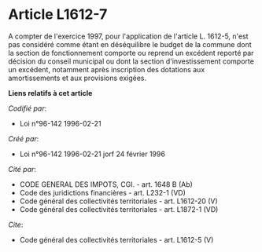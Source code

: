 # Article L1612-7

A compter de l'exercice 1997, pour l'application de l'article L. 1612-5, n'est pas considéré comme étant en déséquilibre le
budget de la commune dont la section de fonctionnement comporte ou reprend un excédent reporté par décision du conseil
municipal ou dont la section d'investissement comporte un excédent, notamment après inscription des dotations aux
amortissements et aux provisions exigées.

**Liens relatifs à cet article**

_Codifié par_:

  - Loi n°96-142 1996-02-21

_Créé par_:

  - Loi n°96-142 1996-02-21 jorf 24 février 1996

_Cité par_:

  - CODE GENERAL DES IMPOTS, CGI. - art. 1648 B (Ab)
  - Code des juridictions financières - art. L232-1 (VD)
  - Code général des collectivités territoriales - art. L1612-20 (V)
  - Code général des collectivités territoriales - art. L1872-1 (VD)

_Cite_:

  - Code général des collectivités territoriales - art. L1612-5 (V)
